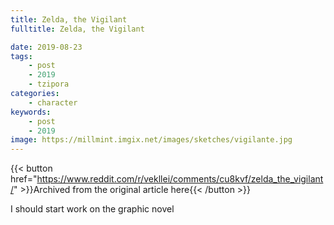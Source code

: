 ```yaml
---
title: Zelda, the Vigilant
fulltitle: Zelda, the Vigilant

date: 2019-08-23
tags:
    - post
    - 2019
    - tzipora
categories:
    - character
keywords:
    - post
    - 2019
image: https://millmint.imgix.net/images/sketches/vigilante.jpg
---
```

{{< button href="https://www.reddit.com/r/vekllei/comments/cu8kvf/zelda_the_vigilant/" >}}Archived from the original article here{{< /button >}}

I should start work on the graphic novel
